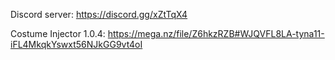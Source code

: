 Discord server: https://discord.gg/xZtTqX4

Costume Injector 1.0.4: https://mega.nz/file/Z6hkzRZB#WJQVFL8LA-tyna11-iFL4MkqkYswxt56NJkGG9vt4oI

